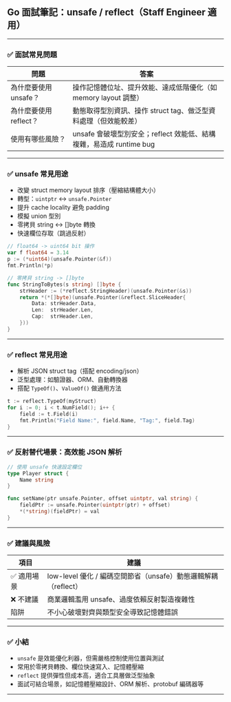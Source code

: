 
## Go 面試筆記：unsafe / reflect（Staff Engineer 適用）

---

### ✅ 面試常見問題

| 問題                     | 答案 |
|--------------------------|------|
| 為什麼要使用 unsafe？   | 操作記憶體位址、提升效能、達成低階優化（如 memory layout 調整） |
| 為什麼要使用 reflect？  | 動態取得型別資訊、操作 struct tag、做泛型資料處理（但效能較差） |
| 使用有哪些風險？         | unsafe 會破壞型別安全；reflect 效能低、結構複雜，易造成 runtime bug |

---

### ✅ unsafe 常見用途

- 改變 struct memory layout 排序（壓縮結構體大小）
- 轉型：`uintptr` <-> `unsafe.Pointer`
- 提升 cache locality 避免 padding
- 模擬 union 型別
- 零拷貝 string <-> []byte 轉換
- 快速欄位存取（跳過反射）

```go
// float64 -> uint64 bit 操作
var f float64 = 3.14
p := (*uint64)(unsafe.Pointer(&f))
fmt.Println(*p)

// 零拷貝 string -> []byte
func StringToBytes(s string) []byte {
    strHeader := (*reflect.StringHeader)(unsafe.Pointer(&s))
    return *(*[]byte)(unsafe.Pointer(&reflect.SliceHeader{
        Data: strHeader.Data,
        Len:  strHeader.Len,
        Cap:  strHeader.Len,
    }))
}
```

---

### ✅ reflect 常見用途

- 解析 JSON struct tag（搭配 encoding/json）
- 泛型處理：如驗證器、ORM、自動轉換器
- 搭配 `TypeOf()`、`ValueOf()` 做通用方法

```go
t := reflect.TypeOf(myStruct)
for i := 0; i < t.NumField(); i++ {
    field := t.Field(i)
    fmt.Println("Field Name:", field.Name, "Tag:", field.Tag)
}
```

---

### ✅ 反射替代場景：高效能 JSON 解析

```go
// 使用 unsafe 快速設定欄位
type Player struct {
    Name string
}

func setName(ptr unsafe.Pointer, offset uintptr, val string) {
    fieldPtr := unsafe.Pointer(uintptr(ptr) + offset)
    *(*string)(fieldPtr) = val
}
```

---

### ✅ 建議與風險

| 項目 | 建議 |
|------|------|
| ✅ 適用場景 | low-level 優化 / 編碼空間節省（unsafe）動態邏輯解耦（reflect） |
| ❌ 不建議 | 商業邏輯濫用 unsafe、過度依賴反射製造複雜性 |
| 陷阱 | 不小心破壞對齊與類型安全導致記憶體錯誤 |

---

### ✅ 小結

- `unsafe` 是效能優化利器，但需嚴格控制使用位置與測試
- 常用於零拷貝轉換、欄位快速寫入、記憶體壓縮
- `reflect` 提供彈性但成本高，適合工具層做泛型抽象
- 面試可結合場景，如記憶體壓縮設計、ORM 解析、protobuf 編碼器等

---

